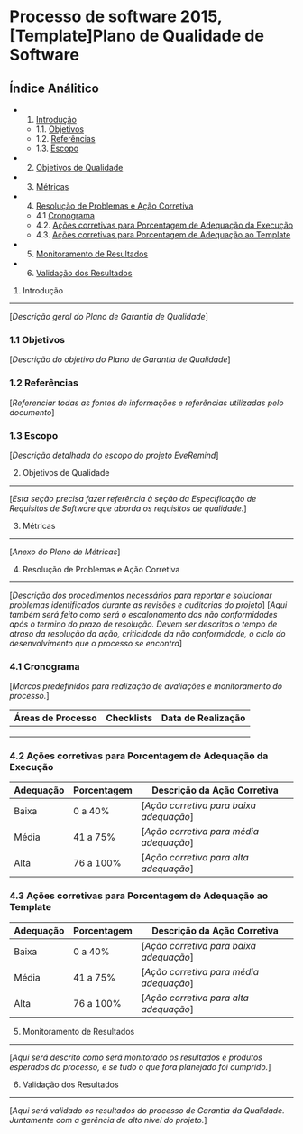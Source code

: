 
Processo de software 2015, [Template]Plano de Qualidade de Software
==================================
       
Índice Análitico
------------------
* 1. [Introdução](#1-introdução)
   * 1.1. [Objetivos](#11-objetivos)
   * 1.2. [Referências](#12-referências)
   * 1.3. [Escopo](#13-escopo)
* 2. [Objetivos de Qualidade](#2-objetivos-de-qualidade)
* 3. [Métricas](#3-métricas)
* 4. [Resolução de Problemas e Ação Corretiva](#4-resolução-de-problemas-e-ação-corretiva)
   * 4.1 [Cronograma](#41-cronograma)
   * 4.2. [Ações corretivas para Porcentagem de Adequação da Execução](#42-ações-corretivas-para-porcentagem-de-adequação-da-execução)
   * 4.3. [Ações corretivas para Porcentagem de Adequação ao Template](#43-ações-corretivas-para-porcentagem-de-adequação-ao-template)
* 5. [Monitoramento de Resultados](#5-monitoramento-de-resultados)
* 6. [Validação dos Resultados](#6-validação-dos-resultados)



1. Introdução
--------------
[_Descrição geral do Plano de Garantia de Qualidade_]

### 1.1 Objetivos
[_Descrição do objetivo do Plano de Garantia de Qualidade_]

### 1.2 Referências
[_Referenciar todas as fontes de informações e referências utilizadas pelo documento_]

### 1.3 Escopo
[_Descrição detalhada do escopo do projeto EveRemind_]

2. Objetivos de Qualidade
--------------------------
[_Esta seção precisa fazer referência à seção da Especificação de Requisitos de Software que aborda os requisitos de qualidade._]

3. Métricas
-------------
[_Anexo do Plano de Métricas_]

4. Resolução de Problemas e Ação Corretiva
--------------------------------------------
[_Descrição dos procedimentos necessários para reportar e solucionar problemas identificados durante as revisões e auditorias do projeto_]
[_Aqui também será feito como será o escalonamento das não conformidades após o termino do prazo de resolução. Devem ser descritos o tempo de atraso da resolução da ação, criticidade da não conformidade, o ciclo do desenvolvimento que o processo se encontra_]

### 4.1 Cronograma
[_Marcos predefinidos para realização de avaliações e monitoramento do processo._]

Áreas de Processo | Checklists | Data de Realização
------------------| ------------| --------------------
                 |              |
                 |              |
                 |              |
### 4.2 Ações corretivas para Porcentagem de Adequação da Execução

Adequação | Porcentagem | Descrição da Ação Corretiva
---------| ---------------| ---------------------------
Baixa   | 0 a 40%         | [_Ação corretiva para baixa adequação_]
Média   | 41 a 75%        | [_Ação corretiva para média adequação_]
Alta    | 76 a 100%       | [_Ação corretiva para alta adequação_]

### 4.3 Ações corretivas para Porcentagem de Adequação ao Template

Adequação | Porcentagem | Descrição da Ação Corretiva
---------| ---------------| ---------------------------
Baixa   | 0 a 40%         | [_Ação corretiva para baixa adequação_]
Média   | 41 a 75%        | [_Ação corretiva para média adequação_]
Alta    | 76 a 100%       | [_Ação corretiva para alta adequação_]

5. Monitoramento de Resultados
-------------------------------
[_Aqui será descrito como será monitorado os resultados e produtos esperados do processo, e se tudo o que fora planejado foi cumprido._]


6. Validação dos Resultados
-------------------------------------
[_Aqui será validado os resultados do processo de Garantia da Qualidade. Juntamente com a gerência de alto nível do projeto._]


